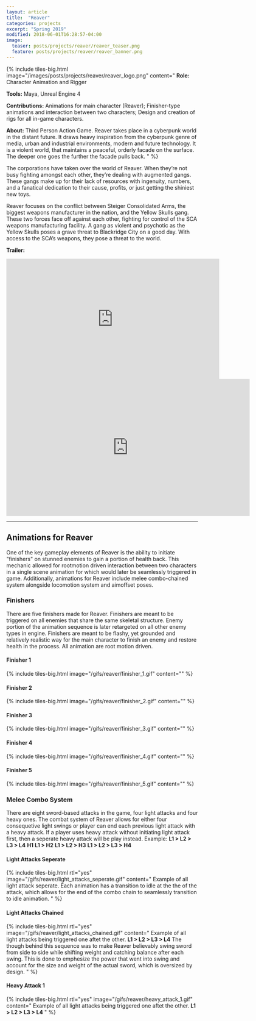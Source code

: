 ```yaml
---
layout: article
title:  "Reaver"
categories: projects
excerpt: "Spring 2019"
modified: 2018-06-01T16:28:57-04:00
image:
  teaser: posts/projects/reaver/reaver_teaser.png
  feature: posts/projects/reaver/reaver_banner.png
---
```


{% include tiles-big.html
    image="/images/posts/projects/reaver/reaver_logo.png"
    content="
**Role:** Character Animation and Rigger

**Tools:** Maya, Unreal Engine 4
             
**Contributions:** Animations for main character (Reaver); Finisher-type animations and interaction between two characters; Design and creation of rigs for all in-game characters.

**About:** Third Person Action Game. Reaver takes place in a cyberpunk world in the distant future. It draws heavy inspiration from the cyberpunk genre of media, urban and industrial environments, modern and future technology. It is a violent world, that maintains a peaceful, orderly facade on the surface. The deeper one goes the further the facade pulls back.
"
%}

The corporations have taken over the world of Reaver. When they’re not busy fighting amongst each other, they’re dealing with augmented gangs. These gangs make up for their lack of resources with ingenuity, numbers, and a fanatical dedication to their cause, profits, or just getting the shiniest new toys.

Reaver focuses on the conflict between Steiger Consolidated Arms, the biggest weapons manufacturer in the nation, and the Yellow Skulls gang. These two forces face off against each other, fighting for control of the SCA weapons manufacturing facility.
A gang as violent and psychotic as the Yellow Skulls poses a grave threat to Blackridge City on a good day. With access to the SCA’s weapons, they pose a threat to the world.

**Trailer:**

<iframe width="560" height="315" src="https://www.youtube.com/embed/j4RqDYoum2E" frameborder="0" allow="accelerometer; autoplay; encrypted-media; gyroscope; picture-in-picture" allowfullscreen></iframe>

<iframe src="https://player.vimeo.com/video/334234751" width="640" height="360" frameborder="0" allow="autoplay; fullscreen" allowfullscreen></iframe>

___


## Animations for Reaver

One of the key gameplay elements of Reaver is the ability to initiate "finishers" on stunned enemies to gain a portion of health back. This mechanic allowed for rootmotion driven interaction between two characters in a single scene animation for which would later be seamlessly triggered in game. Additionally, animations for Reaver include melee combo-chained system alongside locomotion system and aimoffset poses. 

### Finishers

There are five finishers made for Reaver. Finishers are meant to be triggered on all enemies that share the same skeletal structure. Enemy portion of the animation sequence is later retargeted on all other enemy types in engine.
Finishers are meant to be flashy, yet grounded and relatively realistic way for the main character to finish an enemy and restore health in the process. 
All animation are root motion driven.

#### Finisher 1
{% include tiles-big.html
    image="/gifs/reaver/finisher_1.gif"
    content=""
%}

#### Finisher 2
{% include tiles-big.html
    image="/gifs/reaver/finisher_2.gif"
    content=""
%}

#### Finisher 3
{% include tiles-big.html
    image="/gifs/reaver/finisher_3.gif"
    content=""
%}

#### Finisher 4
{% include tiles-big.html
    image="/gifs/reaver/finisher_4.gif"
    content=""
%}

#### Finisher 5
{% include tiles-big.html
    image="/gifs/reaver/finisher_5.gif"
    content=""
%}

### Melee Combo System

There are eight sword-based attacks in the game, four light attacks and four heavy ones. The combat system of Reaver allows for either four consequetive light swings or player can end each previous light attack with a heavy attack. If a player uses heavy attack without initiating light attack first, then a seperate heavy attack will be play instead.
Example: 
**L1 > L2 > L3 > L4**
**H1**
**L1 > H2**
**L1 > L2 > H3**
**L1 > L2 > L3 > H4**

#### Light Attacks Seperate

{% include tiles-big.html
    rtl="yes"
    image="/gifs/reaver/light_attacks_seperate.gif"
    content="
Example of all light attack seperate. Each animation has a transition to idle at the the of the attack, which allows for the end of the combo chain to seamlessly transition to idle animation.
"
%}

#### Light Attacks Chained

{% include tiles-big.html
    rtl="yes"
    image="/gifs/reaver/light_attacks_chained.gif"
    content="
Example of all light attacks being triggered one aftet the other. **L1 > L2 > L3 > L4**
The though behind this sequence was to make Reaver believably swing sword from side to side while shifting weight and catching balance after each swing. This is done to emphesize the power that went into swing and account for the size and weight of the actual sword, which is oversized by design.
"
%}

#### Heavy Attack 1
{% include tiles-big.html
    rtl="yes"
    image="/gifs/reaver/heavy_attack_1.gif"
    content="
Example of all light attacks being triggered one aftet the other. **L1 > L2 > L3 > L4**
"
%}